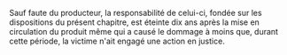 Sauf faute du producteur, la responsabilité de celui-ci, fondée sur les dispositions du présent chapitre, est éteinte dix ans après la mise en circulation du produit même qui a causé le dommage à moins que, durant cette période, la victime n'ait engagé une action en justice.
